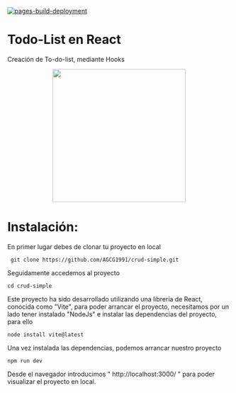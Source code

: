 [![pages-build-deployment](https://github.com/AGCG1991/crud-simple/actions/workflows/pages/pages-build-deployment/badge.svg)](https://github.com/AGCG1991/crud-simple/actions/workflows/pages/pages-build-deployment)

# Todo-List en React
 Creación de To-do-list, mediante Hooks
 
  <p align="center">
    <img height="300em" src="https://raw.githubusercontent.com/AGCG1991/AGCG1991.github.io/master/img/TodoList.PNG" />
    
</p>
 
# Instalación: 

En primer lugar debes de clonar tu proyecto en local  

` git clone https://github.com/AGCG1991/crud-simple.git`

Seguidamente accedemos al proyecto 

`cd crud-simple`

Este proyecto ha sido desarrollado utilizando una librería de React, conocida como "Vite", para poder arrancar el proyecto, necesitamos por un lado tener instalado "NodeJs" e instalar las dependencias del proyecto, para ello

`node install vite@latest `

Una vez instalada las dependencias, podemos arrancar nuestro proyecto

`npm run dev `

Desde el navegador introducimos " http://localhost:3000/ " para poder visualizar el proyecto en local.

